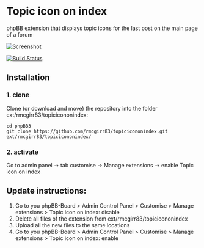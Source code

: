 Topic icon on index
=========================

phpBB extension that displays topic icons for the last post on the main page of a forum

![Screenshot](index.jpg)

[![Build Status](https://travis-ci.org/rmcgirr83/topicicononindex.svg?branch=master)](https://travis-ci.org/rmcgirr83/topicicononindex)
## Installation

### 1. clone
Clone (or download and move) the repository into the folder ext/rmcgirr83/topicicononindex:

```
cd phpBB3
git clone https://github.com/rmcgirr83/topicicononindex.git ext/rmcgirr83/topicicononindex/
```

### 2. activate
Go to admin panel -> tab customise -> Manage extensions -> enable Topic icon on index

## Update instructions:
1. Go to you phpBB-Board > Admin Control Panel > Customise > Manage extensions > Topic icon on index: disable
2. Delete all files of the extension from ext/rmcgirr83/topicicononindex
3. Upload all the new files to the same locations
4. Go to you phpBB-Board > Admin Control Panel > Customise > Manage extensions > Topic icon on index: enable
